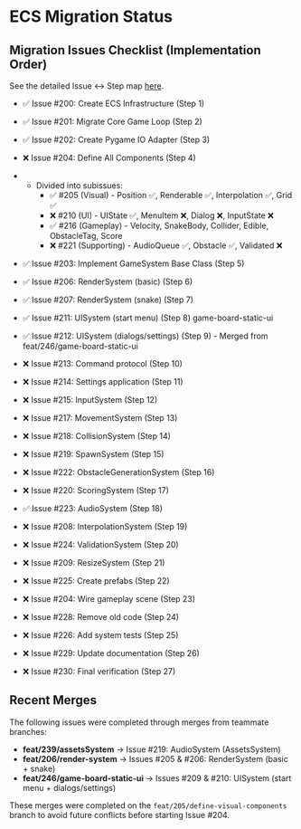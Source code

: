 # ECS Migration Status

## Migration Issues Checklist (Implementation Order)
See the detailed Issue ↔ Step map [here](.cursor/rules/ecs_migration_map.mdc).

- ✅ Issue #200: Create ECS Infrastructure (Step 1)
- ✅ Issue #201: Migrate Core Game Loop (Step 2)
- ✅ Issue #202: Create Pygame IO Adapter (Step 3)
- ❌ Issue #204: Define All Components (Step 4) 
- - Divided into subissues: 
    - ✅ #205 (Visual) - Position ✅, Renderable ✅, Interpolation ✅, Grid ✅
    - ❌ #210 (UI) - UIState ✅, MenuItem ❌, Dialog ❌, InputState ❌
    - ✅ #216 (Gameplay) - Velocity, SnakeBody, Collider, Edible, ObstacleTag, Score
    - ❌ #221 (Supporting) - AudioQueue ✅, Obstacle ✅, Validated ❌
  
- ✅ Issue #203: Implement GameSystem Base Class (Step 5)
- ✅ Issue #206: RenderSystem (basic) (Step 6) 
- ✅ Issue #207: RenderSystem (snake) (Step 7)
- ✅ Issue #211: UISystem (start menu) (Step 8) game-board-static-ui
- ✅ Issue #212: UISystem (dialogs/settings) (Step 9) - Merged from feat/246/game-board-static-ui
- ❌ Issue #213: Command protocol (Step 10)
- ❌ Issue #214: Settings application (Step 11)
- ❌ Issue #215: InputSystem (Step 12)
- ❌ Issue #217: MovementSystem (Step 13)
- ❌ Issue #218: CollisionSystem (Step 14)
- ❌ Issue #219: SpawnSystem (Step 15)
- ❌ Issue #222: ObstacleGenerationSystem (Step 16)
- ❌ Issue #220: ScoringSystem (Step 17)
- ✅ Issue #223: AudioSystem (Step 18)
- ❌ Issue #208: InterpolationSystem (Step 19)
- ❌ Issue #224: ValidationSystem (Step 20)
- ❌ Issue #209: ResizeSystem (Step 21)
- ❌ Issue #225: Create prefabs (Step 22)
- ❌ Issue #204: Wire gameplay scene (Step 23)
- ❌ Issue #228: Remove old code (Step 24)
- ❌ Issue #226: Add system tests (Step 25)
- ❌ Issue #229: Update documentation (Step 26)
- ❌ Issue #230: Final verification (Step 27)

## Recent Merges

The following issues were completed through merges from teammate branches:

- **feat/239/assetsSystem** → Issue #219: AudioSystem (AssetsSystem)
- **feat/206/render-system** → Issues #205 & #206: RenderSystem (basic + snake)
- **feat/246/game-board-static-ui** → Issues #209 & #210: UISystem (start menu + dialogs/settings)

These merges were completed on the `feat/205/define-visual-components` branch to avoid future conflicts before starting Issue #204.

